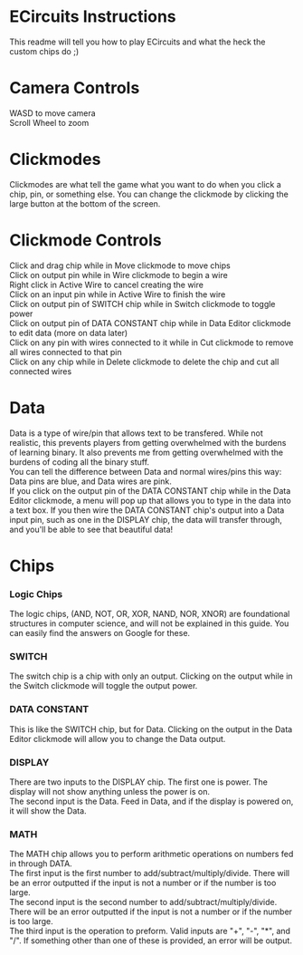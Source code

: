 # ECircuits Instructions

This readme will tell you how to play ECircuits and what the heck the custom chips do ;)

# Camera Controls

WASD to move camera<br>
Scroll Wheel to zoom

# Clickmodes

Clickmodes are what tell the game what you want to do when you click a chip, pin, or something else. You can change the clickmode by clicking the large button at the bottom of the screen.

# Clickmode Controls

Click and drag chip while in Move clickmode to move chips<br>
Click on output pin while in Wire clickmode to begin a wire<br>
Right click in Active Wire to cancel creating the wire<br>
Click on an input pin while in Active Wire to finish the wire<br>
Click on output pin of SWITCH chip while in Switch clickmode to toggle power<br>
Click on output pin of DATA CONSTANT chip while in Data Editor clickmode to edit data (more on data later)<br>
Click on any pin with wires connected to it while in Cut clickmode to remove all wires connected to that pin<br>
Click on any chip while in Delete clickmode to delete the chip and cut all connected wires<br>

# Data

Data is a type of wire/pin that allows text to be transfered. While not realistic, this prevents players from getting overwhelmed with the burdens of learning binary. It also prevents me from getting overwhelmed with the burdens of coding all the binary stuff.<br>
You can tell the difference between Data and normal wires/pins this way: Data pins are blue, and Data wires are pink.<br>
If you click on the output pin of the DATA CONSTANT chip while in the Data Editor clickmode, a menu will pop up that allows you to type in the data into a text box. If you then wire the DATA CONSTANT chip's output into a Data input pin, such as one in the DISPLAY chip, the data will transfer through, and you'll be able to see that beautiful data!

# Chips

### Logic Chips
The logic chips, (AND, NOT, OR, XOR, NAND, NOR, XNOR) are foundational structures in computer science, and will not be explained in this guide. You can easily find the answers on Google for these.
### SWITCH
The switch chip is a chip with only an output. Clicking on the output while in the Switch clickmode will toggle the output power.
### DATA CONSTANT
This is like the SWITCH chip, but for Data. Clicking on the output in the Data Editor clickmode will allow you to change the Data output.
### DISPLAY
There are two inputs to the DISPLAY chip. The first one is power. The display will not show anything unless the power is on.<br>
The second input is the Data. Feed in Data, and if the display is powered on, it will show the Data.
### MATH
The MATH chip allows you to perform arithmetic operations on numbers fed in through DATA.<br>
The first input is the first number to add/subtract/multiply/divide. There will be an error outputted if the input is not a number or if the number is too large.<br>
The second input is the second number to add/subtract/multiply/divide. There will be an error outputted if the input is not a number or if the number is too large.<br>
The third input is the operation to preform. Valid inputs are "+", "-", "\*", and "/". If something other than one of these is provided, an error will be output.
